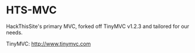 HTS-MVC
=======

HackThisSite's primary MVC, forked off TinyMVC v1.2.3 and tailored for our needs.

TinyMVC: http://www.tinymvc.com
